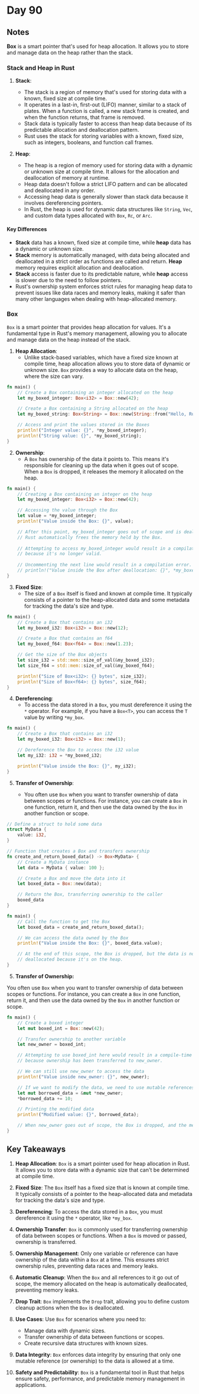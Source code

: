 # Day 90

## Notes

**Box** is a smart pointer that's used for heap allocation. It allows you to store and manage data on the heap rather than the stack.

### Stack and Heap in Rust

1. **Stack**:
   - The stack is a region of memory that's used for storing data with a known, fixed size at compile time.
   - It operates in a last-in, first-out (LIFO) manner, similar to a stack of plates. When a function is called, a new stack frame is created, and when the function returns, that frame is removed.
   - Stack data is typically faster to access than heap data because of its predictable allocation and deallocation pattern.
   - Rust uses the stack for storing variables with a known, fixed size, such as integers, booleans, and function call frames.

2. **Heap**:
   - The heap is a region of memory used for storing data with a dynamic or unknown size at compile time. It allows for the allocation and deallocation of memory at runtime.
   - Heap data doesn't follow a strict LIFO pattern and can be allocated and deallocated in any order.
   - Accessing heap data is generally slower than stack data because it involves dereferencing pointers.
   - In Rust, the heap is used for dynamic data structures like `String`, `Vec`, and custom data types allocated with `Box`, `Rc`, or `Arc`.

#### Key Differences

- **Stack** data has a known, fixed size at compile time, while **heap** data has a dynamic or unknown size.
- **Stack** memory is automatically managed, with data being allocated and deallocated in a strict order as functions are called and return. **Heap** memory requires explicit allocation and deallocation.
- **Stack** access is faster due to its predictable nature, while **heap** access is slower due to the need to follow pointers.
- Rust's ownership system enforces strict rules for managing heap data to prevent issues like data races and memory leaks, making it safer than many other languages when dealing with heap-allocated memory.

### Box

`Box` is a smart pointer that provides heap allocation for values. It's a fundamental type in Rust's memory management, allowing you to allocate and manage data on the heap instead of the stack.

1. **Heap Allocation**:
   - Unlike stack-based variables, which have a fixed size known at compile time, heap allocation allows you to store data of dynamic or unknown size. `Box` provides a way to allocate data on the heap, where the size can vary.

```rust
fn main() {
    // Create a Box containing an integer allocated on the heap
    let my_boxed_integer: Box<i32> = Box::new(42);

    // Create a Box containing a String allocated on the heap
    let my_boxed_string: Box<String> = Box::new(String::from("Hello, Rust!"));

    // Access and print the values stored in the Boxes
    println!("Integer value: {}", *my_boxed_integer);
    println!("String value: {}", *my_boxed_string);
}
```

2. **Ownership**:
   - A `Box` has ownership of the data it points to. This means it's responsible for cleaning up the data when it goes out of scope. When a `Box` is dropped, it releases the memory it allocated on the heap.

```rust
fn main() {
    // Creating a Box containing an integer on the heap
    let my_boxed_integer: Box<i32> = Box::new(42);

    // Accessing the value through the Box
    let value = *my_boxed_integer;
    println!("Value inside the Box: {}", value);

    // After this point, my_boxed_integer goes out of scope and is deallocated.
    // Rust automatically frees the memory held by the Box.
    
    // Attempting to access my_boxed_integer would result in a compilation error,
    // because it's no longer valid.
    
    // Uncommenting the next line would result in a compilation error.
    // println!("Value inside the Box after deallocation: {}", *my_boxed_integer);
}
```

3. **Fixed Size**:
   - The size of a `Box` itself is fixed and known at compile time. It typically consists of a pointer to the heap-allocated data and some metadata for tracking the data's size and type.

```rust
fn main() {
    // Create a Box that contains an i32
    let my_boxed_i32: Box<i32> = Box::new(12);

    // Create a Box that contains an f64
    let my_boxed_f64: Box<f64> = Box::new(1.23);

    // Get the size of the Box objects
    let size_i32 = std::mem::size_of_val(&my_boxed_i32);
    let size_f64 = std::mem::size_of_val(&my_boxed_f64);

    println!("Size of Box<i32>: {} bytes", size_i32);
    println!("Size of Box<f64>: {} bytes", size_f64);
}
```

4. **Dereferencing**:
   - To access the data stored in a `Box`, you must dereference it using the `*` operator. For example, if you have a `Box<T>`, you can access the `T` value by writing `*my_box`.

```rust
fn main() {
    // Create a Box that contains an i32
    let my_boxed_i32: Box<i32> = Box::new(1);

    // Dereference the Box to access the i32 value
    let my_i32: i32 = *my_boxed_i32;

    println!("Value inside the Box: {}", my_i32);
}
```

5. **Transfer of Ownership**:

   - You often use `Box` when you want to transfer ownership of data between scopes or functions. For instance, you can create a `Box` in one function, return it, and then use the data owned by the `Box` in another function or scope.

```rust
// Define a struct to hold some data
struct MyData {
    value: i32,
}

// Function that creates a Box and transfers ownership
fn create_and_return_boxed_data() -> Box<MyData> {
    // Create a MyData instance
    let data = MyData { value: 100 };

    // Create a Box and move the data into it
    let boxed_data = Box::new(data);

    // Return the Box, transferring ownership to the caller
    boxed_data
}

fn main() {
    // Call the function to get the Box
    let boxed_data = create_and_return_boxed_data();

    // We can access the data owned by the Box
    println!("Value inside the Box: {}", boxed_data.value);

    // At the end of this scope, the Box is dropped, but the data is not
    // deallocated because it's on the heap.
}
```

5. **Transfer of Ownership:**

You often use `Box` when you want to transfer ownership of data between scopes or functions. For instance, you can create a `Box` in one function, return it, and then use the data owned by the `Box` in another function or scope.



```rust
fn main() {
    // Create a boxed integer
    let mut boxed_int = Box::new(42);

    // Transfer ownership to another variable
    let new_owner = boxed_int;

    // Attempting to use boxed_int here would result in a compile-time error
    // because ownership has been transferred to new_owner.

    // We can still use new_owner to access the data
    println!("Value inside new_owner: {}", new_owner);

    // If we want to modify the data, we need to use mutable references
    let mut borrowed_data = &mut *new_owner;
    *borrowed_data += 10;

    // Printing the modified data
    println!("Modified value: {}", borrowed_data);

    // When new_owner goes out of scope, the Box is dropped, and the memory is freed.
}
```

## Key Takeaways

1. **Heap Allocation**: `Box` is a smart pointer used for heap allocation in Rust. It allows you to store data with a dynamic size that can't be determined at compile time.

2. **Fixed Size**: The `Box` itself has a fixed size that is known at compile time. It typically consists of a pointer to the heap-allocated data and metadata for tracking the data's size and type.

3. **Dereferencing**: To access the data stored in a `Box`, you must dereference it using the `*` operator, like `*my_box`.

4. **Ownership Transfer**: `Box` is commonly used for transferring ownership of data between scopes or functions. When a `Box` is moved or passed, ownership is transferred.

5. **Ownership Management**: Only one variable or reference can have ownership of the data within a `Box` at a time. This ensures strict ownership rules, preventing data races and memory leaks.

6. **Automatic Cleanup**: When the `Box` and all references to it go out of scope, the memory allocated on the heap is automatically deallocated, preventing memory leaks.

7. **Drop Trait**: `Box` implements the `Drop` trait, allowing you to define custom cleanup actions when the `Box` is deallocated.

8. **Use Cases**: Use `Box` for scenarios where you need to:

   - Manage data with dynamic sizes.
   - Transfer ownership of data between functions or scopes.
   - Create recursive data structures with known sizes.

9. **Data Integrity**: `Box` enforces data integrity by ensuring that only one mutable reference (or ownership) to the data is allowed at a time.

10. **Safety and Predictability**: `Box` is a fundamental tool in Rust that helps ensure safety, performance, and predictable memory management in applications.